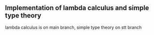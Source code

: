 Implementation of lambda calculus and simple type theory
--------------------------------------------------------
lambda calculus is on main branch, simple type theory on stt branch
